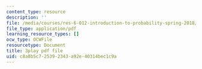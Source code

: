 ```yaml
---
content_type: resource
description: ''
file: /media/courses/res-6-012-introduction-to-probability-spring-2018/c8a8b5c725392343a92e40314bec1c9a_AH5jnR3RxJU.pdf
file_type: application/pdf
learning_resource_types: []
ocw_type: OCWFile
resourcetype: Document
title: 3play pdf file
uid: c8a8b5c7-2539-2343-a92e-40314bec1c9a
---
```

